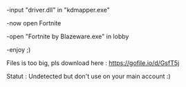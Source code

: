 -input "driver.dll" in "kdmapper.exe"

-now open Fortnite

-open "Fortnite by Blazeware.exe" in lobby

-enjoy ;)





Files is too big, pls download here : https://gofile.io/d/GsfT5j




Statut : Undetected but don't use on your main account :)
